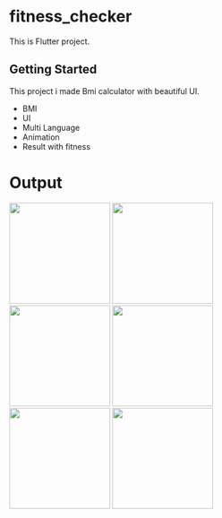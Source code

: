 # fitness_checker

This is Flutter project.

## Getting Started

This project i made Bmi calculator with beautiful UI.
- BMI
- UI
- Multi Language
- Animation
- Result with fitness

# Output

<p float="left">
<img src="https://user-images.githubusercontent.com/33155285/176093734-d730a1d8-1439-418f-8668-1ebc1e5dc0ae.jpg" width="180">
<img src="https://user-images.githubusercontent.com/33155285/176093743-5c7f95b4-be44-4889-8151-12a2014c2555.jpg" width="180">
<img src="https://user-images.githubusercontent.com/33155285/176093758-aa89e8d2-832b-4bd5-8423-7f037c74c112.jpg" width="180">
<img src="https://user-images.githubusercontent.com/33155285/176093796-24d9c8a3-ef3b-462d-b4c6-3f5b736367a3.jpg" width="180">
<img src="https://user-images.githubusercontent.com/33155285/176093807-f6156c4b-a7e9-41d0-a68f-34eb989ff831.jpg" width="180">
<img src="https://user-images.githubusercontent.com/33155285/176093824-79575151-b603-4451-9798-bf88a2207072.jpg" width="180">
</p>
